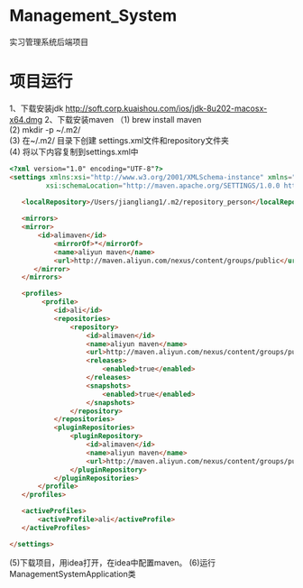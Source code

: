 # Management_System
实习管理系统后端项目
# 项目运行
1、下载安装jdk
http://soft.corp.kuaishou.com/ios/jdk-8u202-macosx-x64.dmg
2、下载安装maven
（1) brew install maven   
 (2) mkdir -p ~/.m2/  
 (3) 在~/.m2/ 目录下创建 settings.xml文件和repository文件夹   
 (4) 将以下内容复制到settings.xml中   
 ```html
<?xml version="1.0" encoding="UTF-8"?>
<settings xmlns:xsi="http://www.w3.org/2001/XMLSchema-instance" xmlns="http://maven.apache.org/SETTINGS/1.0.0"
          xsi:schemaLocation="http://maven.apache.org/SETTINGS/1.0.0 http://maven.apache.org/xsd/settings-1.0.0.xsd">
   
    <localRepository>/Users/jiangliang1/.m2/repository_person</localRepository>

    <mirrors>
	<mirror>	
	    <id>alimaven</id>
            <mirrorOf>*</mirrorOf>
            <name>aliyun maven</name>
            <url>http://maven.aliyun.com/nexus/content/groups/public</url>
       </mirror>
    </mirrors>

    <profiles>
         <profile>
            <id>ali</id>
            <repositories>
                <repository>
                    <id>alimaven</id>
                    <name>aliyun maven</name>
                    <url>http://maven.aliyun.com/nexus/content/groups/public/</url>
                    <releases>
                        <enabled>true</enabled>
                    </releases>
                    <snapshots>
                        <enabled>true</enabled>
                    </snapshots>
                </repository>
            </repositories>
            <pluginRepositories>
                <pluginRepository>
                    <id>alimaven</id>
                    <name>aliyun maven</name>
                    <url>http://maven.aliyun.com/nexus/content/groups/public/</url>
                </pluginRepository>
            </pluginRepositories>
    	</profile>
    </profiles>

    <activeProfiles>
        <activeProfile>ali</activeProfile>
    </activeProfiles>

</settings>
```
 (5)下载项目，用idea打开，在idea中配置maven。
 (6)运行ManagementSystemApplication类